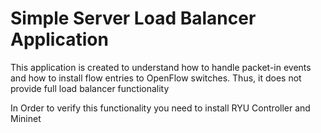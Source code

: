 Simple Server Load Balancer Application
=======================================

This application is created to understand how to handle
packet-in events and how to install flow entries to OpenFlow switches. Thus,
it does not provide full load balancer functionality

In Order to verify this functionality you need to install RYU Controller and Mininet
